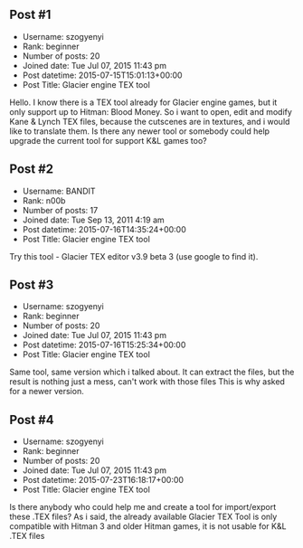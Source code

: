 ## Post #1
- Username: szogyenyi
- Rank: beginner
- Number of posts: 20
- Joined date: Tue Jul 07, 2015 11:43 pm
- Post datetime: 2015-07-15T15:01:13+00:00
- Post Title: Glacier engine TEX tool

Hello. I know there is a TEX tool already for Glacier engine games, but it only support up to Hitman: Blood Money. So i want to open, edit and modify Kane & Lynch TEX files, because the cutscenes are in textures, and i would like to translate them. Is there any newer tool or somebody could help upgrade the current tool for support K&L games too?
## Post #2
- Username: BANDIT
- Rank: n00b
- Number of posts: 17
- Joined date: Tue Sep 13, 2011 4:19 am
- Post datetime: 2015-07-16T14:35:24+00:00
- Post Title: Glacier engine TEX tool

Try this tool - Glacier TEX editor v3.9 beta 3 (use google to find it).
## Post #3
- Username: szogyenyi
- Rank: beginner
- Number of posts: 20
- Joined date: Tue Jul 07, 2015 11:43 pm
- Post datetime: 2015-07-16T15:25:34+00:00
- Post Title: Glacier engine TEX tool

Same tool, same version which i talked about. It can extract the files, but the result is nothing just a mess, can't work with those files  This is why asked for a newer version.
## Post #4
- Username: szogyenyi
- Rank: beginner
- Number of posts: 20
- Joined date: Tue Jul 07, 2015 11:43 pm
- Post datetime: 2015-07-23T16:18:17+00:00
- Post Title: Glacier engine TEX tool

Is there anybody who could help me and create a tool for import/export these .TEX files? As i said, the already available Glacier TEX Tool is only compatible with Hitman 3 and older Hitman games, it is not usable for K&L .TEX files
